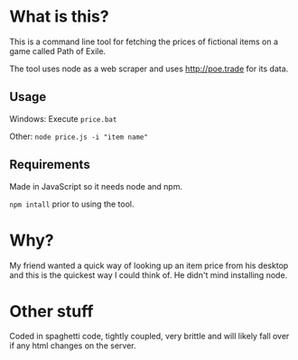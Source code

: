 # What is this?

This is a command line tool for fetching the prices of fictional items on a game called Path of Exile.

The tool uses node as a web scraper and uses http://poe.trade for its data.

## Usage

Windows: Execute `price.bat`

Other: `node price.js -i "item name"`

## Requirements

Made in JavaScript so it needs node and npm.

`npm intall` prior to using the tool.

# Why?

My friend wanted a quick way of looking up an item price from his desktop and this is the quickest way I could think of. He didn't mind installing node.

# Other stuff

Coded in spaghetti code, tightly coupled, very brittle and will likely fall over if any html changes on the server.